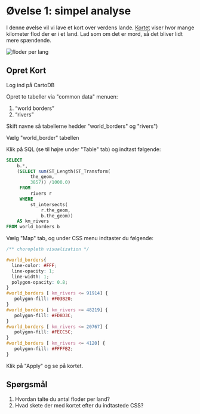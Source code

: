 # Øvelse 1: simpel analyse

I denne øvelse vil vi lave et kort over verdens lande. [Kortet](http://cdb.io/120XA5v) viser hvor mange kilometer flod der er i et land. Lad som om det er mord, så det bliver lidt mere spændende.

![floder per lang](https://raw.github.com/skipperkongen/geodata-journalism/master/exercises/analytics/floder_per_land.png)

## Opret Kort

Log ind på CartoDB

Opret to tabeller via "common data" menuen:

1. “world borders”
2. “rivers”

Skift navne så tabellerne hedder "world_borders" og "rivers")

Vælg "world_border" tabellen

Klik på SQL (se til højre under "Table" tab) og indtast følgende:

```sql
SELECT 
	b.*,
	(SELECT sum(ST_Length(ST_Transform(
         the_geom,
		 3857)) /1000.0) 
	 FROM 
	     rivers r
	 WHERE
	     st_intersects(
	         r.the_geom,
	         b.the_geom))
	AS km_rivers
FROM world_borders b
```

Vælg "Map" tab, og under CSS menu indtaster du følgende:

```css
/** choropleth visualization */

#world_borders{
  line-color: #FFF;
  line-opacity: 1;
  line-width: 1;
  polygon-opacity: 0.8;
}
#world_borders [ km_rivers <= 91914] {
   polygon-fill: #F03B20;
}
#world_borders [ km_rivers <= 48219] {
   polygon-fill: #FD8D3C;
}
#world_borders [ km_rivers <= 20767] {
   polygon-fill: #FECC5C;
}
#world_borders [ km_rivers <= 4120] {
   polygon-fill: #FFFFB2;
}
```

Klik på "Apply" og se på kortet.


## Spørgsmål

1. Hvordan talte du antal floder per land?
2. Hvad skete der med kortet efter du indtastede CSS?

